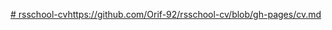 [# rsschool-cv](https://github.com/Orif-92/rsschool-cv/blob/gh-pages/cv.md)https://github.com/Orif-92/rsschool-cv/blob/gh-pages/cv.md
